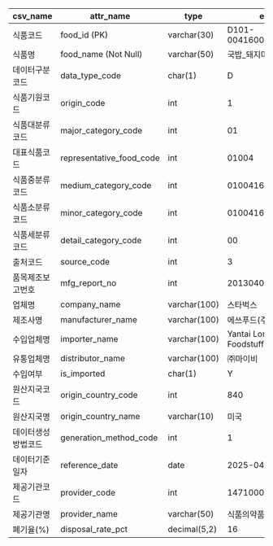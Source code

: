 
| csv_name  | attr_name                | type         | ex                                  |
| --------- | ------------------------ | ------------ | ----------------------------------- |
| 식품코드      | food_id (PK)             | varchar(30)  | D101-004160000-0001                 |
| 식품명       | food_name (Not Null)     | varchar(50)  | 국밥_돼지머리                             |
| 데이터구분코드   | data_type_code           | char(1)      | D                                   |
| 식품기원코드    | origin_code              | int          | 1                                   |
| 식품대분류코드   | major_category_code      | int          | 01                                  |
| 대표식품코드    | representative_food_code | int          | 01004                               |
| 식품중분류코드   | medium_category_code     | int          | 0100416                             |
| 식품소분류코드   | minor_category_code      | int          | 010041600                           |
| 식품세분류코드   | detail_category_code     | int          | 00                                  |
| 출처코드      | source_code              | int          | 3                                   |
| 품목제조보고번호  | mfg_report_no            | int          | 20130405045594                      |
| 업체명       | company_name             | varchar(100) | 스타벅스                                |
| 제조사명      | manufacturer_name        | varchar(100) | 에쓰푸드(주)음성공장                         |
| 수입업체명     | importer_name            | varchar(100) | Yantai Longxiang Foodstuff Co.,LTD. |
| 유통업체명     | distributor_name         | varchar(100) | ㈜마이비                                |
| 수입여부      | is_imported              | char(1)      | Y                                   |
| 원산지국코드    | origin_country_code      | int          | 840                                 |
| 원산지국명     | origin_country_name      | varchar(10)  | 미국                                  |
| 데이터생성방법코드 | generation_method_code   | int          | 1                                   |
| 데이터기준일자   | reference_date           | date         | 2025-04-08                          |
| 제공기관코드    | provider_code            | int          | 1471000                             |
| 제공기관명     | provider_name            | varchar(50)  | 식품의약품안전처                            |
| 폐기율(%)    | disposal_rate_pct        | decimal(5,2) | 16                                  |
